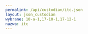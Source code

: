 ```yaml
---
permalink: /api/custodian/itc.json
layout: json_custodian
wybrane: 10-a-1,17-10-1,17-12-1
nazwa: itc
---
```

